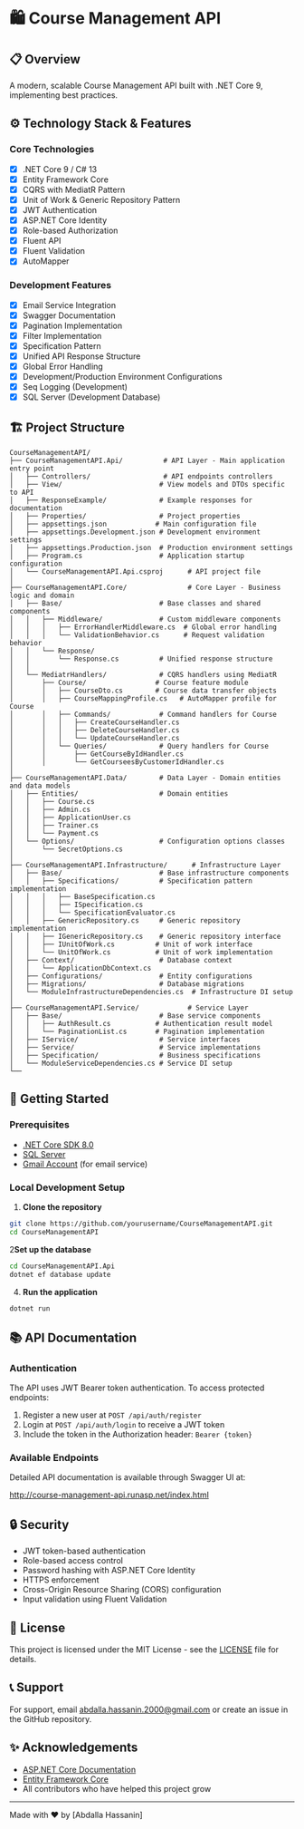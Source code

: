 # 🛍️ Course Management API

## 📋 Overview
A modern, scalable Course Management API built with .NET Core 9, implementing best practices.

## ⚙️ Technology Stack & Features

### Core Technologies
- [x] .NET Core 9 / C# 13
- [x] Entity Framework Core
- [x] CQRS with MediatR Pattern
- [x] Unit of Work & Generic Repository Pattern
- [x] JWT Authentication
- [x] ASP.NET Core Identity
- [x] Role-based Authorization
- [x] Fluent API
- [x] Fluent Validation
- [x] AutoMapper

### Development Features
- [x] Email Service Integration
- [x] Swagger Documentation
- [x] Pagination Implementation
- [x] Filter Implementation
- [x] Specification Pattern
- [x] Unified API Response Structure
- [x] Global Error Handling
- [x] Development/Production Environment Configurations
- [x] Seq Logging (Development)
- [x] SQL Server (Development Database)

## 🏗️ Project Structure

```
CourseManagementAPI/
├── CourseManagementAPI.Api/          # API Layer - Main application entry point
│   ├── Controllers/                  # API endpoints controllers
│   ├── View/                        # View models and DTOs specific to API
│   ├── ResponseExample/             # Example responses for documentation
│   ├── Properties/                  # Project properties
│   ├── appsettings.json            # Main configuration file
│   ├── appsettings.Development.json # Development environment settings
│   ├── appsettings.Production.json  # Production environment settings
│   ├── Program.cs                   # Application startup configuration
│   └── CourseManagementAPI.Api.csproj      # API project file
│
├── CourseManagementAPI.Core/               # Core Layer - Business logic and domain
│   ├── Base/                        # Base classes and shared components
│   │   ├── Middleware/              # Custom middleware components
│   │   │   ├── ErrorHandlerMiddleware.cs  # Global error handling
│   │   │   └── ValidationBehavior.cs      # Request validation behavior
│   │   └── Response/
│   │       └── Response.cs          # Unified response structure
│   │
│   └── MediatrHandlers/             # CQRS handlers using MediatR
│       ├── Course/                 # Course feature module
│       │   ├── CourseDto.cs        # Course data transfer objects
│       │   ├── CourseMappingProfile.cs   # AutoMapper profile for Course
│       │   ├── Commands/            # Command handlers for Course
│       │   │   ├── CreateCourseHandler.cs
│       │   │   ├── DeleteCourseHandler.cs
│       │   │   └── UpdateCourseHandler.cs
│       │   └── Queries/             # Query handlers for Course
│       │       ├── GetCourseByIdHandler.cs
│       │       └── GetCourseesByCustomerIdHandler.cs
│
├── CourseManagementAPI.Data/        # Data Layer - Domain entities and data models
│   ├── Entities/                    # Domain entities
│   │   ├── Course.cs
│   │   ├── Admin.cs
│   │   ├── ApplicationUser.cs
│   │   ├── Trainer.cs
│   │   └── Payment.cs
│   └── Options/                     # Configuration options classes
│       └── SecretOptions.cs
│
├── CourseManagementAPI.Infrastructure/      # Infrastructure Layer
│   ├── Base/                        # Base infrastructure components
│   │   ├── Specifications/          # Specification pattern implementation
│   │   │   ├── BaseSpecification.cs
│   │   │   ├── ISpecification.cs
│   │   │   └── SpecificationEvaluator.cs
│   │   ├── GenericRepository.cs     # Generic repository implementation
│   │   ├── IGenericRepository.cs    # Generic repository interface
│   │   ├── IUnitOfWork.cs          # Unit of work interface
│   │   └── UnitOfWork.cs           # Unit of work implementation
│   ├── Context/                     # Database context
│   │   └── ApplicationDbContext.cs
│   ├── Configurations/              # Entity configurations
│   ├── Migrations/                  # Database migrations
│   └── ModuleInfrastructureDependencies.cs  # Infrastructure DI setup
│
├── CourseManagementAPI.Service/            # Service Layer
│   ├── Base/                        # Base service components
│   │   ├── AuthResult.cs           # Authentication result model
│   │   └── PaginationList.cs       # Pagination implementation
│   ├── IService/                    # Service interfaces
│   ├── Service/                     # Service implementations
│   ├── Specification/               # Business specifications
│   └── ModuleServiceDependencies.cs # Service DI setup
└── 
```

## 🚀 Getting Started

### Prerequisites
- [.NET Core SDK 8.0](https://dotnet.microsoft.com/download/dotnet/8.0)
- [SQL Server](https://www.microsoft.com/en-us/sql-server/sql-server-downloads)
- [Gmail Account](https://gmail.com) (for email service)

### Local Development Setup

1. **Clone the repository**
```bash
git clone https://github.com/yourusername/CourseManagementAPI.git
cd CourseManagementAPI
```

2**Set up the database**
```bash
cd CourseManagementAPI.Api
dotnet ef database update
```

4. **Run the application**
```bash
dotnet run
```

## 📚 API Documentation

### Authentication

The API uses JWT Bearer token authentication. To access protected endpoints:

1. Register a new user at `POST /api/auth/register`
2. Login at `POST /api/auth/login` to receive a JWT token
3. Include the token in the Authorization header: `Bearer {token}`

### Available Endpoints
Detailed API documentation is available through Swagger UI at:

http://course-management-api.runasp.net/index.html

## 🔒 Security

- JWT token-based authentication
- Role-based access control
- Password hashing with ASP.NET Core Identity
- HTTPS enforcement
- Cross-Origin Resource Sharing (CORS) configuration
- Input validation using Fluent Validation

## 📄 License

This project is licensed under the MIT License - see the [LICENSE](LICENSE) file for details.

## 📞 Support

For support, email abdalla.hassanin.2000@gmail.com or create an issue in the GitHub repository.

## ✨ Acknowledgements

- [ASP.NET Core Documentation](https://docs.microsoft.com/en-us/aspnet/core)
- [Entity Framework Core](https://docs.microsoft.com/en-us/ef/core)
- All contributors who have helped this project grow

---
Made with ❤️ by [Abdalla Hassanin]


